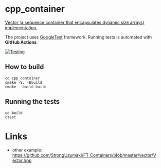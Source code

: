 # cpp_container

[Vector (a sequence container that encapsulates dynamic size arrays) implementation.](https://github.com/kuznetsov-m/cpp_container/blob/master/container/vector.h)

The project uses [GoogleTest](http://google.github.io/googletest/) framework. Running tests is automated with **GitHub Actions**.

[![Testing](https://github.com/kuznetsov-m/cpp_container/actions/workflows/test.yml/badge.svg?branch=master)](https://github.com/kuznetsov-m/cpp_container/actions/workflows/test.yml)

## How to build
```
cd cpp_container
cmake -S. -Bbuild
cmake --build build
```

## Running the tests
```
cd build
ctest
```

# Links
- other example: https://github.com/StrongUzumaki/FT_Containers/blob/master/vector/Vector.hpp